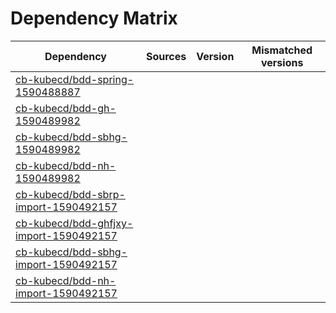 # Dependency Matrix

Dependency | Sources | Version | Mismatched versions
---------- | ------- | ------- | -------------------
[cb-kubecd/bdd-spring-1590488887](https://github.com/cb-kubecd/bdd-spring-1590488887.git) |  | []() | 
[cb-kubecd/bdd-gh-1590489982](https://github.com/cb-kubecd/bdd-gh-1590489982.git) |  | []() | 
[cb-kubecd/bdd-sbhg-1590489982](https://github.com/cb-kubecd/bdd-sbhg-1590489982.git) |  | []() | 
[cb-kubecd/bdd-nh-1590489982](https://github.com/cb-kubecd/bdd-nh-1590489982.git) |  | []() | 
[cb-kubecd/bdd-sbrp-import-1590492157](https://github.com/cb-kubecd/bdd-sbrp-import-1590492157.git) |  | []() | 
[cb-kubecd/bdd-ghfjxy-import-1590492157](https://github.com/cb-kubecd/bdd-ghfjxy-import-1590492157.git) |  | []() | 
[cb-kubecd/bdd-sbhg-import-1590492157](https://github.com/cb-kubecd/bdd-sbhg-import-1590492157.git) |  | []() | 
[cb-kubecd/bdd-nh-import-1590492157](https://github.com/cb-kubecd/bdd-nh-import-1590492157.git) |  | []() | 
